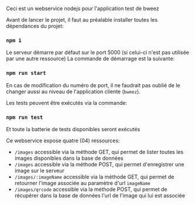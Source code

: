 Ceci est un webservice nodejs pour l'application test de bweez

Avant de lancer le projet, il faut au préalable installer toutes les dépendances du projet:
### `npm i`

Le serveur démarre par défaut sur le port 5000 (si celui-ci n'est pas utilisée par une autre ressource)
La commande de démarrage est la suivante:
### `npm run start`

En cas de modification du numéro de port, il ne faudrait pas oublié de le changer aussi au niveau de l'application cliente (`bweez`).

Les tests peuvent être exécutés via la commande:
### `npm run test`
Et toute la batterie de tests disponibles seront exécutés

Ce webservice expose quatre (04) ressources:
- `/images` accessible via la méthode GET, qui permet de lister toutes les images disponibles dans la base de données
- `/images` accessible via la méthode POST, qui permet d'enregistrer une image sur le serveur
- `/images/:imageName` accessible via la méthode GET, qui permet de retourner l'image associée au paramètre d'url `imageName`
- `/images/qrcode` accessible via la méthode POST, qui permet de récupérer dans la base de données l'url de l'image qui lui est associée
